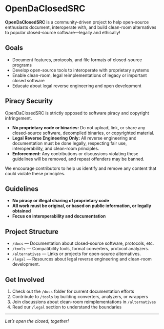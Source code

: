 # OpenDaClosedSRC

**OpenDaClosedSRC** is a community-driven project to help open-source enthusiasts document, interoperate with, and build clean-room alternatives to popular closed-source software—legally and ethically!

## Goals

- Document features, protocols, and file formats of closed-source programs
- Develop open-source tools to interoperate with proprietary systems
- Enable clean-room, legal reimplementations of legacy or important closed software
- Educate about legal reverse engineering and open development

## Piracy Security

OpenDaClosedSRC is strictly opposed to software piracy and copyright infringement.

- **No proprietary code or binaries:** Do not upload, link, or share any closed-source software, decompiled binaries, or copyrighted material.
- **Legal Reverse Engineering Only:** All reverse engineering and documentation must be done legally, respecting fair use, interoperability, and clean-room principles.
- **Enforcement:** Any contributions or discussions violating these guidelines will be removed, and repeat offenders may be banned.

We encourage contributors to help us identify and remove any content that could violate these principles.

## Guidelines

- **No piracy or illegal sharing of proprietary code**
- **All work must be original, or based on public information, or legally obtained**
- **Focus on interoperability and documentation**

## Project Structure

- `/docs` — Documentation about closed-source software, protocols, etc.
- `/tools` — Compatibility tools, format converters, protocol analyzers.
- `/alternatives` — Links or projects for open-source alternatives.
- `/legal` — Resources about legal reverse engineering and clean-room development.

## Get Involved

1. Check out the `/docs` folder for current documentation efforts
2. Contribute to `/tools` by building converters, analyzers, or wrappers
3. Join discussions about clean-room reimplementations in `/alternatives`
4. Read our `/legal` section to understand the boundaries

---

*Let’s open the closed, together!*
